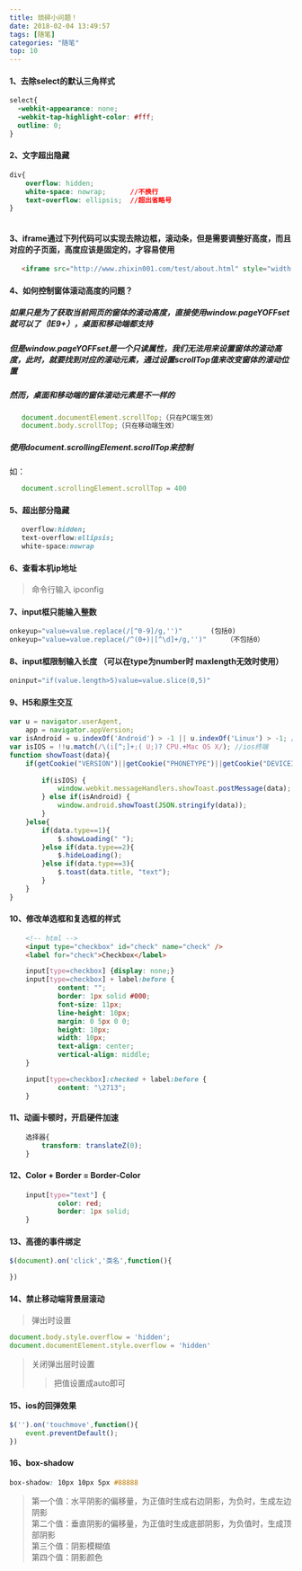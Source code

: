 ```yaml
---
title: 琐碎小问题！
date: 2018-02-04 13:49:57
tags: [随笔]
categories: "随笔"
top: 10
---
```

#### 1、去除select的默认三角样式
```css
select{
  -webkit-appearance: none;
  -webkit-tap-highlight-color: #fff;
  outline: 0;
}
```

#### 2、文字超出隐藏
```css
div{
    overflow: hidden;
    white-space: nowrap;      //不换行
    text-overflow: ellipsis;  //超出省略号
}
    
```

#### 3、iframe通过下列代码可以实现去除边框，滚动条，但是需要调整好高度，而且对应的子页面，高度应该是固定的，才容易使用

 ```html
    <iframe src="http://www.zhixin001.com/test/about.html" style="width:100%;height:1100px" name="iframe_a"  frameborder="no" border="0" marginwidth="0" marginheight="0" scrolling="no" allowtransparency="yes"></iframe>    
 ```
#### 4、如何控制窗体滚动高度的问题？
##### 如果只是为了获取当前网页的窗体的滚动高度，直接使用window.pageYOFFset就可以了（IE9+），桌面和移动端都支持
##### 但是window.pageYOFFset是一个只读属性，我们无法用来设置窗体的滚动高度，此时，就要找到对应的滚动元素，通过设置scrollTop值来改变窗体的滚动位置
##### 然而，桌面和移动端的窗体滚动元素是不一样的
```JavaScript
   document.documentElement.scrollTop;（只在PC端生效）
   document.body.scrollTop;（只在移动端生效）
```
##### 使用document.scrollingElement.scrollTop来控制
如：
```JavaScript
   document.scrollingElement.scrollTop = 400
```

#### 5、超出部分隐藏
```CSS
   overflow:hidden;
   text-overflow:ellipsis;
   white-space:nowrap
```

#### 6、查看本机ip地址
> 命令行输入 ipconfig

#### 7、input框只能输入整数
```js
onkeyup="value=value.replace(/[^0-9]/g,'')"       (包括0)
onkeyup="value=value.replace(/^(0+)|[^\d]+/g,'')"     （不包括0）
```

#### 8、input框限制输入长度  （可以在type为number时 maxlength无效时使用）
```js
oninput="if(value.length>5)value=value.slice(0,5)"
```

#### 9、H5和原生交互
```js
var u = navigator.userAgent,
	app = navigator.appVersion;
var isAndroid = u.indexOf('Android') > -1 || u.indexOf('Linux') > -1; //g
var isIOS = !!u.match(/\(i[^;]+;( U;)? CPU.+Mac OS X/); //ios终端
function showToast(data){
	if(getCookie("VERSION")||getCookie("PHONETYPE")||getCookie("DEVICEID")){
		
		if(isIOS) {
			window.webkit.messageHandlers.showToast.postMessage(data);
		} else if(isAndroid) {
			window.android.showToast(JSON.stringify(data));			
		}		
	}else{
		if(data.type==1){
			$.showLoading(" ");			
		}else if(data.type==2){
			$.hideLoading();
		}else if(data.type==3){
			$.toast(data.title, "text");
		}
	}
}
```

#### 10、修改单选框和复选框的样式
```html
	<!-- html -->
	<input type="checkbox" id="check" name="check" />
	<label for="check">Checkbox</label>
```
```css
	input[type=checkbox] {display: none;}
	input[type=checkbox] + label:before {  
			content: "";
			border: 1px solid #000;
			font-size: 11px;    
			line-height: 10px;
			margin: 0 5px 0 0;
			height: 10px;
			width: 10px;
			text-align: center;
			vertical-align: middle;
	}

	input[type=checkbox]:checked + label:before {  
			content: "\2713";
	}
```

#### 11、动画卡顿时，开启硬件加速
```css
	选择器{
		transform: translateZ(0);
	}
```

#### 12、Color + Border = Border-Color
```css
	input[type="text"] {  
			color: red;
			border: 1px solid;
	}
```
#### 13、高德的事件绑定
```js
$(document).on('click','类名',function(){

})
```
#### 14、禁止移动端背景层滚动
> 弹出时设置
```js
document.body.style.overflow = 'hidden';
document.documentElement.style.overflow = 'hidden'
```
> 关闭弹出层时设置
> > 把值设置成auto即可
#### 15、ios的回弹效果
```js
$('').on('touchmove',function(){
	event.preventDefault();
})
```
#### 16、box-shadow
```css
box-shadow: 10px 10px 5px #88888
```
> 第一个值：水平阴影的偏移量，为正值时生成右边阴影，为负时，生成左边阴影  
> 第二个值：垂直阴影的偏移量，为正值时生成底部阴影，为负值时，生成顶部阴影  
> 第三个值：阴影模糊值  
> 第四个值：阴影颜色